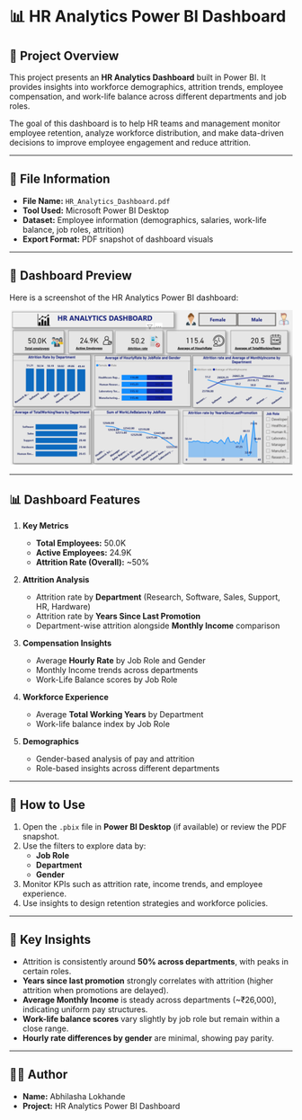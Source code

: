 # 📊 HR Analytics Power BI Dashboard

## 📌 Project Overview
This project presents an **HR Analytics Dashboard** built in Power BI. It provides insights into workforce demographics, attrition trends, employee compensation, and work-life balance across different departments and job roles.  

The goal of this dashboard is to help HR teams and management monitor employee retention, analyze workforce distribution, and make data-driven decisions to improve employee engagement and reduce attrition.

---

## 📂 File Information
- **File Name:** `HR_Analytics_Dashboard.pdf`  
- **Tool Used:** Microsoft Power BI Desktop  
- **Dataset:** Employee information (demographics, salaries, work-life balance, job roles, attrition)  
- **Export Format:** PDF snapshot of dashboard visuals  

---

## 📸 Dashboard Preview
Here is a screenshot of the HR Analytics Power BI dashboard:

![HR Analytics Dashboard](HR%20Analytics%20Dashboard.png)

---

## 📊 Dashboard Features
1. **Key Metrics**
   - **Total Employees:** 50.0K  
   - **Active Employees:** 24.9K  
   - **Attrition Rate (Overall):** ~50%  

2. **Attrition Analysis**
   - Attrition rate by **Department** (Research, Software, Sales, Support, HR, Hardware)  
   - Attrition rate by **Years Since Last Promotion**  
   - Department-wise attrition alongside **Monthly Income** comparison  

3. **Compensation Insights**
   - Average **Hourly Rate** by Job Role and Gender  
   - Monthly Income trends across departments  
   - Work-Life Balance scores by Job Role  

4. **Workforce Experience**
   - Average **Total Working Years** by Department  
   - Work-life balance index by Job Role  

5. **Demographics**
   - Gender-based analysis of pay and attrition  
   - Role-based insights across different departments  

---

## 🚀 How to Use
1. Open the `.pbix` file in **Power BI Desktop** (if available) or review the PDF snapshot.  
2. Use the filters to explore data by:
   - **Job Role**  
   - **Department**  
   - **Gender**  
3. Monitor KPIs such as attrition rate, income trends, and employee experience.  
4. Use insights to design retention strategies and workforce policies.  

---

## 📌 Key Insights
- Attrition is consistently around **50% across departments**, with peaks in certain roles.  
- **Years since last promotion** strongly correlates with attrition (higher attrition when promotions are delayed).  
- **Average Monthly Income** is steady across departments (~₹26,000), indicating uniform pay structures.  
- **Work-life balance scores** vary slightly by job role but remain within a close range.  
- **Hourly rate differences by gender** are minimal, showing pay parity.  

---

## 👩‍💻 Author
- **Name:** Abhilasha Lokhande  
- **Project:** HR Analytics Power BI Dashboard  
